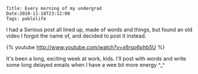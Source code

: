     Title: Every morning of my undergrad
    Date:2010-11-18T23:12:00
    Tags: pablolife

I had a Serious post all lined up, made of words and things, but found an old video 
I forgot the name of, and decided to post it instead.

{% youtube http://www.youtube.com/watch?v=x6rsp6phb5U %}

It's been a long, exciting week at work, kids. I'll post with words and write
some long delayed emails when I have a wee bit more energy ^_^

